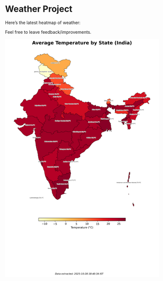 # Weather Project

Here’s the latest heatmap of weather:

Feel free to leave feedback/improvements.

![India Heatmap](docs/assets/india_heatmap.png?v=00C0CC)
